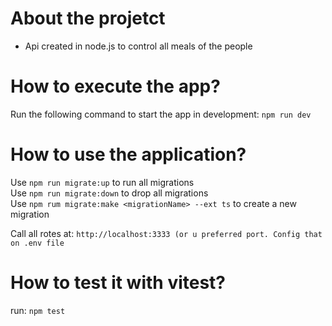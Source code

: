 # About the projetct
 - Api created in node.js to control all meals of the people

# How to execute the app?
Run the following command to start the app in development:
`npm run dev`

# How to use the application?
Use `npm run migrate:up` to run all migrations <br>
Use `npm run migrate:down` to drop all migrations <br>
Use `npm rum migrate:make <migrationName> --ext ts` to create a new migration <br>

Call all rotes at: `http://localhost:3333 (or u preferred port. Config that on .env file`


# How to test it with vitest?
run: `npm test`


